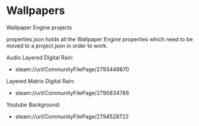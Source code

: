 # Wallpapers
Wallpaper Engine projects

properties.json holds all the Wallpaper Engine properties which need to be moved to a project.json in order to work.


Audio Layered Digital Rain:
- steam://url/CommunityFilePage/2793449870

Layered Matrix Digital Rain:
- steam://url/CommunityFilePage/2790834788

Youtube Background:
- steam://url/CommunityFilePage/2794528722
